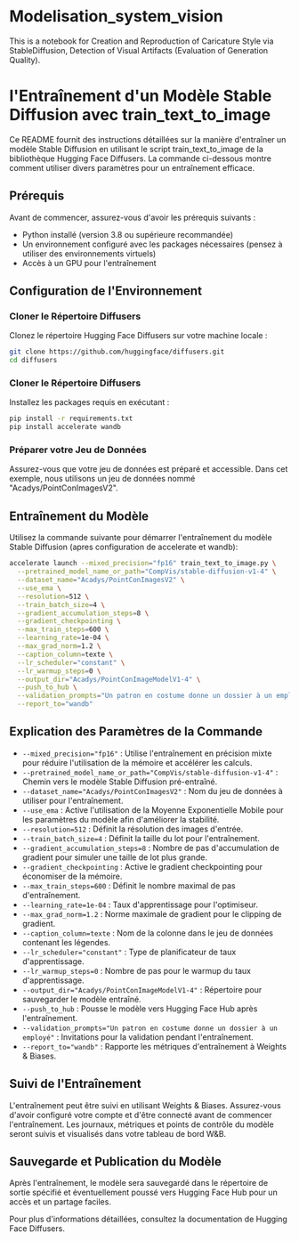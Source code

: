 # Modelisation_system_vision
This is a notebook for Creation and Reproduction of Caricature Style via StableDiffusion, Detection of Visual Artifacts (Evaluation of Generation Quality).
# l'Entraînement d'un Modèle Stable Diffusion avec train_text_to_image
Ce README fournit des instructions détaillées sur la manière d'entraîner un modèle Stable Diffusion en utilisant le script train_text_to_image de la bibliothèque Hugging Face Diffusers. La commande ci-dessous montre comment utiliser divers paramètres pour un entraînement efficace.
## Prérequis
Avant de commencer, assurez-vous d'avoir les prérequis suivants :

- Python installé (version 3.8 ou supérieure recommandée)
- Un environnement configuré avec les packages nécessaires (pensez à utiliser des environnements virtuels)
- Accès à un GPU pour l'entraînement

## Configuration de l'Environnement

### Cloner le Répertoire Diffusers

Clonez le répertoire Hugging Face Diffusers sur votre machine locale :
```sh
git clone https://github.com/huggingface/diffusers.git
cd diffusers
```

### Cloner le Répertoire Diffusers
Installez les packages requis en exécutant :
```sh
pip install -r requirements.txt
pip install accelerate wandb
```
### Préparer votre Jeu de Données
Assurez-vous que votre jeu de données est préparé et accessible. Dans cet exemple, nous utilisons un jeu de données nommé "Acadys/PointConImagesV2".

## Entraînement du Modèle
Utilisez la commande suivante pour démarrer l'entraînement du modèle Stable Diffusion (apres configuration de accelerate et wandb):
```sh
accelerate launch --mixed_precision="fp16" train_text_to_image.py \
  --pretrained_model_name_or_path="CompVis/stable-diffusion-v1-4" \
  --dataset_name="Acadys/PointConImagesV2" \
  --use_ema \
  --resolution=512 \
  --train_batch_size=4 \
  --gradient_accumulation_steps=8 \
  --gradient_checkpointing \
  --max_train_steps=600 \
  --learning_rate=1e-04 \
  --max_grad_norm=1.2 \
  --caption_column=texte \
  --lr_scheduler="constant" \
  --lr_warmup_steps=0 \
  --output_dir="Acadys/PointConImageModelV1-4" \
  --push_to_hub \
  --validation_prompts="Un patron en costume donne un dossier à un employé" \
  --report_to="wandb"
```
## Explication des Paramètres de la Commande

- `--mixed_precision="fp16"` : Utilise l'entraînement en précision mixte pour réduire l'utilisation de la mémoire et accélérer les calculs.
- `--pretrained_model_name_or_path="CompVis/stable-diffusion-v1-4"` : Chemin vers le modèle Stable Diffusion pré-entraîné.
- `--dataset_name="Acadys/PointConImagesV2"` : Nom du jeu de données à utiliser pour l'entraînement.
- `--use_ema` : Active l'utilisation de la Moyenne Exponentielle Mobile pour les paramètres du modèle afin d'améliorer la stabilité.
- `--resolution=512` : Définit la résolution des images d'entrée.
- `--train_batch_size=4` : Définit la taille du lot pour l'entraînement.
- `--gradient_accumulation_steps=8` : Nombre de pas d'accumulation de gradient pour simuler une taille de lot plus grande.
- `--gradient_checkpointing` : Active le gradient checkpointing pour économiser de la mémoire.
- `--max_train_steps=600` : Définit le nombre maximal de pas d'entraînement.
- `--learning_rate=1e-04` : Taux d'apprentissage pour l'optimiseur.
- `--max_grad_norm=1.2` : Norme maximale de gradient pour le clipping de gradient.
- `--caption_column=texte` : Nom de la colonne dans le jeu de données contenant les légendes.
- `--lr_scheduler="constant"` : Type de planificateur de taux d'apprentissage.
- `--lr_warmup_steps=0` : Nombre de pas pour le warmup du taux d'apprentissage.
- `--output_dir="Acadys/PointConImageModelV1-4"` : Répertoire pour sauvegarder le modèle entraîné.
- `--push_to_hub` : Pousse le modèle vers Hugging Face Hub après l'entraînement.
- `--validation_prompts="Un patron en costume donne un dossier à un employé"` : Invitations pour la validation pendant l'entraînement.
- `--report_to="wandb"` : Rapporte les métriques d'entraînement à Weights & Biases.

## Suivi de l'Entraînement

L'entraînement peut être suivi en utilisant Weights & Biases. Assurez-vous d'avoir configuré votre compte et d'être connecté avant de commencer l'entraînement. Les journaux, métriques et points de contrôle du modèle seront suivis et visualisés dans votre tableau de bord W&B.

## Sauvegarde et Publication du Modèle

Après l'entraînement, le modèle sera sauvegardé dans le répertoire de sortie spécifié et éventuellement poussé vers Hugging Face Hub pour un accès et un partage faciles.


Pour plus d'informations détaillées, consultez la documentation de Hugging Face Diffusers.
